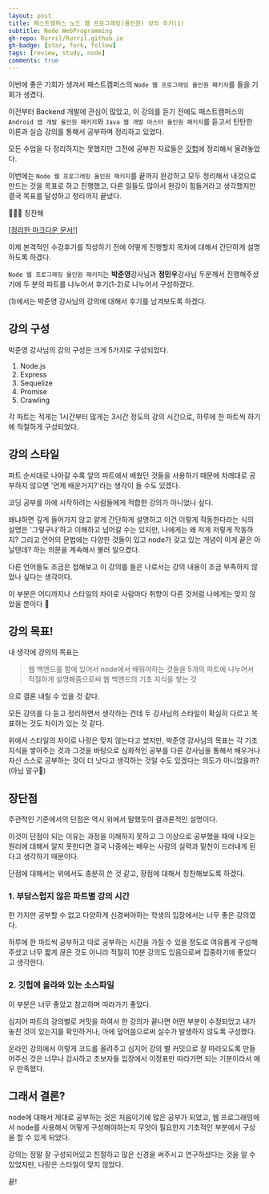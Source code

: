 ```yaml
---
layout: post
title: 패스트캠퍼스 노드 웹 프로그래밍(올인원) 강의 후기(1)
subtitle: Node WebProgramming
gh-repo: Rurril/Rurril.github.io
gh-badge: [star, fork, follow]
tags: [review, study, node]
comments: true
---
```



이번에 좋은 기회가 생겨서 패스트캠퍼스의 `Node 웹 프로그래밍 올인원 패키지`를 들을 기회가 생겼다.

이전부터 Backend 개발에 관심이 많았고, 이 강의를 듣기 전에도 패스트캠퍼스의 `Android 앱 개발 올인원 패키지`와 `Java 웹 개발 마스터 올인원 패키지`를 듣고서 탄탄한 이론과 실습 강의를 통해서 공부하며 정리하고 있었다. 

모든 수업을 다 정리하지는 못했지만 그전에 공부한 자료들은 [깃헙](https://github.com/Rurril/Today-I-Learned/tree/master/Language/Kotlin/Study/FastCampus)에 정리해서 올려놓았다. 

이번에는 `Node 웹 프로그래밍 올인원 패키지`를 끝까지 완강하고 모두 정리해서 내것으로 만드는 것을 목표로 하고 진행했고, 다른 일들도 많아서 완강이 힘들거라고 생각했지만 결국 목표를 달성하고 정리까지 끝냈다. 

👏👏👏 칭찬해

[[정리한 마크다운 문서!]](https://github.com/Rurril/Today-I-Learned/tree/master/Language/Node/FastCampus)

이제 본격적인 수강후기를 작성하기 전에 어떻게 진행할지 목차에 대해서 간단하게 설명하도록 하겠다.

`Node 웹 프로그래밍 올인원 패키지`는 **박준영**강사님과 **정민우**강사님 두분께서 진행해주셨기에 두 분의 파트를 나누어서 후기(1-2)로 나누어서 구성하겠다.

(1)에서는 박준영 강사님의 강의에 대해서 후기를 남겨보도록 하겠다.

## 강의 구성

박준영 강사님의 강의 구성은 크게 5가지로 구성되었다.

1. Node.js
2. Express
3. Sequelize
4. Promise
5. Crawling

각 파트는 적게는 1시간부터 많게는 3시간 정도의 강의 시간으로, 하루에 한 파트씩 하기에 적절하게 구성되었다.

## 강의 스타일

파트 순서대로 나아갈 수록 앞의 파트에서 배웠던 것들을 사용하기 때문에 차례대로 공부하지 않으면 '언제 배운거지?'라는 생각이 들 수도 있겠다.

코딩 공부를 아에 시작하려는 사람들에게 적합한 강의가 아니었나 싶다. 

왜냐하면 깊게 들어가지 않고 얕게 간단하게 설명하고 이건 이렇게 작동한다라는 식의 설명은 '그렇구나'하고 이해하고 넘어갈 수는 있지만, 나에게는 왜 저게 저렇게 작동하지? 그리고 언어의 문법에는 다양한 것들이 있고 node가 갖고 있는 개념이 이게 끝은 아닐텐데? 하는 의문을 계속해서 불러 일으켰다. 

다른 언어들도 조금은 접해보고 이 강의를 들은 나로서는 강의 내용이 조금 부족하지 않았나 싶다는 생각이다. 

이 부분은 어디까지나 스타일의 차이로 사람마다 취향이 다른 것처럼 나에게는 맞지 않았을 뿐이다 🤗

## 강의 목표!

내 생각에 강의의 목표는 

> 웹 백엔드를 함에 있어서 node에서 배워야하는 것들을 5개의 파트에 나누어서 적절하게 설명해줌으로써 웹 백앤드의 기초 지식을 쌓는 것

으로 결론 내릴 수 있을 것 같다.

모든 강의를 다 듣고 정리하면서 생각하는 건데 두 강사님의 스타일이 확실히 다르고 목표하는 것도 차이가 있는 것 같다.

위에서 스타일의 차이로 나랑은 맞지 않는다고 썼지만, 박준영 강사님의 목표는 각 기초지식을 쌓아주는 것과 그것을 바탕으로 심화적인 공부를 다른 강사님을 통해서 배우거나 자신 스스로 공부하는 것이 더 낫다고 생각하는 것일 수도 있겠다는 의도가 아니었을까? (아님 말구😤)

## 장단점

주관적인 기준에서의 단점은 역시 위에서 말했듯이 결과론적인 설명이다. 

이것이 단점이 되는 이유는 과정을 이해하지 못하고 그 이상으로 공부했을 때에 나오는 원리에 대해서 알지 못한다면 결국 나중에는 배우는 사람의 실력과 밑천이 드러내게 된다고 생각하기 때문이다.

단점에 대해서는 위에서도 충분히 쓴 것 같고, 장점에 대해서 칭찬해보도록 하겠다.

### 1. 부담스럽지 않은 파트별 강의 시간

한 가지만 공부할 수 없고 다양하게 신경써야하는 학생의 입장에서는 너무 좋은 강의였다. 

하루에 한 파트씩 공부하고 따로 공부하는 시간을 가질 수 있을 정도로 여유롭게 구성해주셨고 너무 짧게 끊은 것도 아니라 적절히 10분 강의도 있음으로써 집중하기에 좋았다고 생각한다.

### 2. 깃헙에 올라와 있는 소스파일

이 부분은 너무 좋았고 참고하며 따라가기 좋았다. 

심지어 파트의 강의별로 커밋을 하여서 한 강의가 끝나면 어떤 부분이 수정되었고 내가 놓친 것이 있는지를 확인하거나, 아에 덮어씀으로써 실수가 발생하지 않도록 구성했다. 

온라인 강의에서 이렇게 코드를 올려주고 심지어 강의 별 커밋으로 잘 따라오도록 만들어주신 것은 너무나 감사하고 초보자들 입장에서 이정표만 따라가면 되는 기분이라서 매우 만족했다. 

## 그래서 결론?

node에 대해서 제대로 공부하는 것은 처음이기에 많은 공부가 되었고, 웹 프로그래밍에서 node를 사용해서 어떻게 구성해야하는지 무엇이 필요한지 기초적인 부분에서 구상을 할 수 있게 되었다. 

강의는 정말 잘 구성되어있고 친절하고 많은 신경을 써주시고 연구하셨다는 것을 알 수 있었지만, 나랑은 스타일이 맞지 않았다. 

끝!



